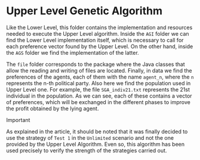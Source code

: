 # Upper Level Genetic Algorithm

Like the Lower Level, this folder contains the implementation and resources needed to execute the Upper Level algorithm. Inside the `AGI` folder we can find the Lower Level implementation itself, which is necessary to call for each preference vector found by the Upper Level. On the other hand, inside the `AGS` folder we find the implementation of the latter. 

The `file` folder corresponds to the package where the Java classes that allow the reading and writing of files are located. Finally, in data we find the preferences of the agents, each of them with the name `agent_n`, where the `n` represents the n-th political party. Also here we find the population used in Upper Level one. For example, the file `SGA_indiv21.txt` represents the 21st individual in the population. As we can see, each of these contains a vector of preferences, which will be exchanged in the different phases to improve the profit obtained by the lying agent.

> [!IMPORTANT]
> As explained in the article, it should be noted that it was finally decided to use the strategy of `Test 1` in the `Unlimited` scenario and not the one provided by the Upper Level Algorithm. Even so, this algorithm has been used precisely to verify the strength of the strategies carried out.
